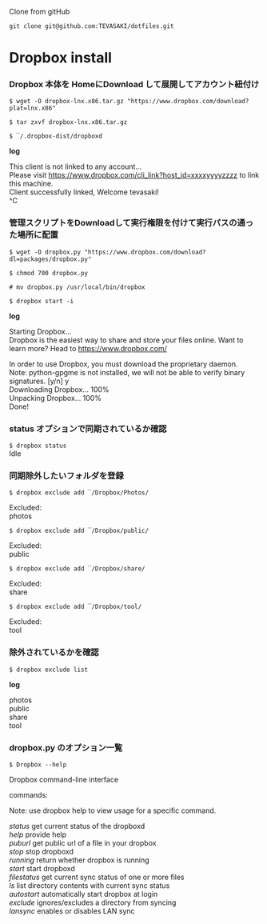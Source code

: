Clone from gitHub

    git clone git@github.com:TEVASAKI/dotfiles.git


# Dropbox install

### Dropbox 本体を HomeにDownload して展開してアカウント紐付け
    $ wget -O dropbox-lnx.x86.tar.gz "https://www.dropbox.com/download?plat=lnx.x86"
    
    $ tar zxvf dropbox-lnx.x86.tar.gz
    
    $ ‾/.dropbox-dist/dropboxd

**log**

This client is not linked to any account...  
Please visit https://www.dropbox.com/cli_link?host_id=xxxxyyyyzzzz to link this machine.  
Client successfully linked, Welcome tevasaki!  
^C  


### 管理スクリプトをDownloadして実行権限を付けて実行パスの通った場所に配置
    $ wget -O dropbox.py "https://www.dropbox.com/download?dl=packages/dropbox.py"
    
    $ chmod 700 dropbox.py
    
    # mv dropbox.py /usr/local/bin/dropbox
    
    $ dropbox start -i

**log**

Starting Dropbox...  
Dropbox is the easiest way to share and store your files online. Want to learn more? Head to https://www.dropbox.com/  
   
In order to use Dropbox, you must download the proprietary daemon.  
Note: python-gpgme is not installed, we will not be able to verify binary signatures. [y/n] y  
Downloading Dropbox... 100%  
Unpacking Dropbox... 100%  
Done!  

### status オプションで同期されているか確認
`$ dropbox status`  
Idle

### 同期除外したいフォルダを登録
`$ dropbox exclude add ‾/Dropbox/Photos/`

Excluded:  
photos  
 
`$ dropbox exclude add ‾/Dropbox/public/`

Excluded:  
public  
 
`$ dropbox exclude add ‾/Dropbox/share/`

Excluded:  
share  
 
`$ dropbox exclude add ‾/Dropbox/tool/`

Excluded:  
tool  

### 除外されているかを確認
`$ dropbox exclude list`

**log**

photos  
public  
share  
tool  

### dropbox.py のオプション一覧
`$ Dropbox --help`

Dropbox command-line interface  
  
commands:  
  
Note: use dropbox help <command> to view usage for a specific command.  
  
 *status*   get current status of the dropboxd  
 *help*   provide help  
 *puburl*   get public url of a file in your dropbox  
 *stop*   stop dropboxd  
 *running*   return whether dropbox is running  
 *start*   start dropboxd  
 *filestatus*   get current sync status of one or more files  
 *ls*   list directory contents with current sync status  
 *autostart*   automatically start dropbox at login  
 *exclude*   ignores/excludes a directory from syncing  
 *lansync*   enables or disables LAN sync  
